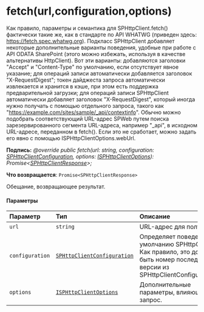 # <a name="fetchurlconfigurationoptions"></a>fetch(url,configuration,options)




Как правило, параметры и семантика для SPHttpClient.fetch() фактически такие же, как в стандарте по API WHATWG (приведен здесь: https://fetch.spec.whatwg.org). Подкласс SPHttpClient добавляет некоторые дополнительные варианты поведения, удобные при работе с API ODATA SharePoint (этого можно избежать, используя в качестве альтернативы HttpClient). Вот эти варианты: добавляются заголовки "Accept" и "Content-Type" по умолчанию, если отсутствует явное указание; для операций записи автоматически добавляется заголовок "X-RequestDigest"; токен дайджеста запроса автоматически извлекается и хранится в кэше, при этом есть поддержка предварительной загрузки; для операций записи SPHttpClient автоматически добавляет заголовок "X-RequestDigest", который иногда нужно получать с помощью отдельного запроса, такого как "https://example.com/sites/sample/_api/contextinfo". Обычно можно подобрать соответствующий URL-адрес SPWeb путем поиска зарезервированного сегмента URL-адреса, например "_api", в исходном URL-адресе, переданном в fetch(). Если это не сработает, можно задать его явно с помощью ISPHttpClientOptions.webUrl.

**Подпись:** _@override public fetch(url: string, configuration: [SPHttpClientConfiguration](../sp-http/sphttpclientconfiguration.md), options: [ISPHttpClientOptions](../sp-http/isphttpclientoptions.md)): Promise<[SPHttpClientResponse](../sp-http/sphttpclientresponse.md)>;_

**Что возвращается**: `Promise<SPHttpClientResponse>`



Обещание, возвращающее результат.

#### <a name="parameters"></a>Параметры


| Параметр       | Тип    | Описание |
|:-------------|:---------------|:------------|
| `url`    | `string` | URL-адрес для получения. |
| `configuration`    | [`SPHttpClientConfiguration`](../sp-http/sphttpclientconfiguration.md) | Определяет поведение по умолчанию SPHttpClient. Как правило, это должен быть номер последней версии из SPHttpClientConfigurations. |
| `options`    | [`ISPHttpClientOptions`](../sp-http/isphttpclientoptions.md) | Дополнительные параметры, влияющие на запрос. |


